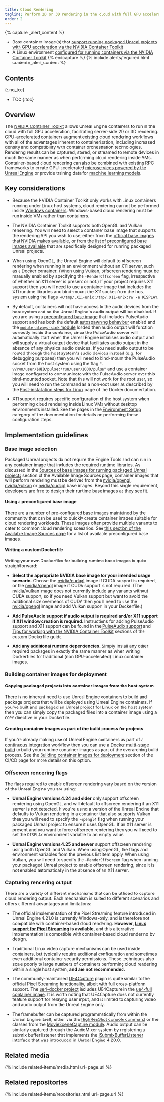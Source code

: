 ```yaml
---
title: Cloud Rendering
tagline: Perform 2D or 3D rendering in the cloud with full GPU acceleration via the NVIDIA Container Toolkit.
order: 2
---
```


{% capture _alert_content %}
- Base container image(s) that [support running packaged Unreal projects with GPU acceleration via the NVIDIA Container Toolkit](../obtaining-images/image-sources)
- A Linux environment [configured for running containers via the NVIDIA Container Toolkit](../environments)
{% endcapture %}
{% include alerts/required.html content=_alert_content %}


## Contents
{:.no_toc}

* TOC
{:toc}


## Overview

The [NVIDIA Container Toolkit](../concepts/nvidia-docker) allows Unreal Engine containers to run in the cloud with full GPU acceleration, facilitating server-side 2D or 3D rendering. GPU-accelerated containers augment existing cloud rendering workflows with all of the advantages inherent to containerisation, including increased density and compatibility with container orchestration technologies. Rendering results can be captured, stored, or streamed to remote devices in much the same manner as when performing cloud rendering inside VMs. Container-based cloud rendering can also be combined with existing RPC frameworks to create GPU-accelerated [microservices powered by the Unreal Engine](./microservices) or provide training data for [machine learning models](./machine-learning).


## Key considerations

- Because the NVIDIA Container Toolkit only works with Linux containers running under Linux host systems, cloud rendering cannot be performed inside [Windows containers](../concepts/windows-containers). Windows-based cloud rendering must be run inside VMs rather than containers.

- The NVIDIA Container Toolkit supports both OpenGL and Vulkan rendering. You will need to select a container base image that supports the rendering API you wish to use, either from the [official base images that NVIDIA makes available](https://hub.docker.com/u/nvidia), or from [the list of preconfigured base images available](../obtaining-images/image-sources#sources-of-base-images-for-running-packaged-unreal-projects) that are specifically designed for running packaged Unreal projects.

- When using OpenGL, the Unreal Engine will default to offscreen rendering when running in an environment without an X11 server, such as a Docker container. (When using Vulkan, offscreen rendering must be manually enabled by specifying the `-RenderOffscreen` flag, irrespective of whether an X11 server is present or not.) If your project requires X11 support then you will need to use a container image that includes the X11 runtime libraries and bind-mount the X11 socket from the host system using the flags `-v/tmp/.X11-unix:/tmp/.X11-unix:rw -e DISPLAY`.

- By default, containers will not have access to the audio devices from the host system and so the Unreal Engine's audio output will be disabled. If you are using a [preconfigured base image](../obtaining-images/image-sources#sources-of-base-images-for-running-packaged-unreal-projects) that includes PulseAudio support and has both the default [autospawning behaviour](https://www.freedesktop.org/wiki/Software/PulseAudio/Documentation/User/Running/#autospawning) enabled and the [`module-always-sink` module](https://www.freedesktop.org/wiki/Software/PulseAudio/Documentation/User/Modules/#module-always-sink) loaded then audio output will function correctly inside the container, since the PulseAudio server will automatically start when the Unreal Engine initialises audio output and will supply a virtual output device that facilitates audio output in the absence of any physical audio devices. If you need audio output to be routed through the host system's audio devices instead (e.g. for debugging purposes) then you will need to bind-mount the PulseAudio socket from the host system using the flag `"-v/run/user/$UID/pulse:/run/user/1000/pulse"` and use a container image configured to communicate with the PulseAudio server over this bind-mounted socket. Note that this will not work for the root user, so you will need to run the command as a non-root user as described by the [Post-installation steps for Linux](https://docs.docker.com/install/linux/linux-postinstall/) page of the Docker documentation.

- X11 support requires specific configuration of the host system when performing cloud rendering inside Linux VMs without desktop environments installed. See the pages in the [Environment Setup](../environments/) category of the documentation for details on performing these configuration steps.


## Implementation guidelines

### Base image selection

Packaged Unreal projects do not require the Engine Tools and can run in any container image that includes the required runtime libraries. As discussed in the [Sources of base images for running packaged Unreal projects](../obtaining-images/image-sources#sources-of-base-images-for-running-packaged-unreal-projects) section of the Available Image Sources page, container images that will perform rendering must be derived from the [nvidia/opengl](https://hub.docker.com/r/nvidia/opengl/), [nvidia/vulkan](https://hub.docker.com/r/nvidia/vulkan/) or [nvidia/cudagl](https://hub.docker.com/r/nvidia/cudagl/) base images. Beyond this single requirement, developers are free to design their runtime base images as they see fit.

#### Using a preconfigured base image

There are a number of pre-configured base images maintained by the community that can be used to quickly create container images suitable for cloud rendering workloads. These images often provide multiple variants to cater to common cloud rendering scenarios. See [this section of the Available Image Sources page](../obtaining-images/image-sources#sources-of-base-images-for-running-packaged-unreal-projects) for a list of available preconfigured base images.

#### Writing a custom Dockerfile

Writing your own Dockerfiles for building runtime base images is quite straightforward:

- **Select the appropriate NVIDIA base image for your intended usage scenario.** Choose the [nvidia/cudagl](https://hub.docker.com/r/nvidia/cudagl/) image if CUDA support is required, or the [nvidia/opengl](https://hub.docker.com/r/nvidia/opengl/) image if CUDA support is not required. (The [nvidia/vulkan](https://hub.docker.com/r/nvidia/vulkan/) image does not currently include any variants without CUDA support, so if you need Vulkan support but want to avoid the additional size overheads of CUDA then you'll need to use the [nvidia/opengl](https://hub.docker.com/r/nvidia/opengl/) image and add Vulkan support in your Dockerfile.)

- **Add PulseAudio support if audio output is required and/or X11 support if X11 window creation is required.** Instructions for adding PulseAudio support and X11 support can be found in the [PulseAudio support](../obtaining-images/write-your-own#pulseaudio-support) and [Tips for working with the NVIDIA Container Toolkit](../obtaining-images/write-your-own#tips-for-working-with-the-nvidia-container-toolkit) sections of the custom Dockerfile guide.

- **Add any additional runtime dependencies.** Simply install any other required packages in exactly the same manner as when writing Dockerfiles for traditional (non GPU-accelerated) Linux container images.

### Building container images for deployment

#### Copying packaged projects into container images from the host system

There is no inherent need to use Unreal Engine containers to build and package projects that will be deployed using Unreal Engine containers. If you've built and packaged an Unreal project for Linux on the host system then you can simply copy the packaged files into a container image using a `COPY` directive in your Dockerfile.

#### Creating container images as part of the build process for projects

If you're already making use of Unreal Engine containers as part of a [continuous integration](./continuous-integration) workflow then you can use a [Docker multi-stage build](https://docs.docker.com/develop/develop-images/multistage-build/) to build your runtime container images as part of the overarching build process. See the [Building container images for deployment](../use-cases/continuous-integration#building-container-images-for-deployment) section of the CI/CD page for more details on this option.

### Offscreen rendering flags

The flags required to enable offscreen rendering vary based on the version of the Unreal Engine you are using:

- **Unreal Engine versions 4.24 and older** only support offscreen rendering using OpenGL, and will default to offscreen rendering if an X11 server is not detected. If you're using a version of the Unreal Engine that defaults to Vulkan rendering in a container that also supports Vulkan then you will need to specify the `-opengl4` flag when running your packaged Unreal project to ensure it uses OpenGL. If an X11 server is present and you want to force offscreen rendering then you will need to set the `DISPLAY` environment variable to an empty value.

- **Unreal Engine versions 4.25 and newer** support offscreen rendering using both OpenGL and Vulkan. When using OpenGL, the flags and environment variables from the previous list item apply. When using Vulkan, you will need to specify the `-RenderOffscreen` flag when running your packaged Unreal project to enable offscreen rendering, since it is not enabled automatically in the absence of an X11 server.

### Capturing rendering output

There are a variety of different mechanisms that can be utilised to capture cloud rendering output. Each mechanism is suited to different scenarios and offers different advantages and limitations:

- The official implementation of the [Pixel Streaming](https://docs.unrealengine.com/en-us/Platforms/PixelStreaming) feature introduced in Unreal Engine 4.21.0 is currently Windows-only, and is therefore not compatible with container-based cloud rendering. **However, [Linux support for Pixel Streaming](https://adamrehn.com/articles/pixel-streaming-in-linux-containers/) is available**, and this alternative implementation is compatible with container-based cloud rendering by design.

- Traditional Linux video capture mechanisms can be used inside containers, but typically require additional configuration and sometimes even additional container security permissions. These techniques also scale poorly to large numbers of containers performing cloud rendering within a single host system, **and are not recommended.**

- The community-maintained [UE4Capture](https://github.com/adamrehn/UE4Capture) plugin is quite similar to the official Pixel Streaming functionality, albeit with full cross-platform support. The [ue4-docker project](../obtaining-images/ue4-docker) includes UE4Capture in the [ue4-full container image](https://docs.adamrehn.com/ue4-docker/building-images/available-container-images#ue4-full). It is worth noting that UE4Capture does not currently feature support for relaying user input, and is limited to capturing video and audio output from the Unreal Engine only.

- The framebuffer can be captured programmatically from within the Unreal Engine itself, either via the [HighResShot console command](https://docs.unrealengine.com/en-us/Engine/Basics/Screenshots) or the classes from the [MovieSceneCapture module](https://api.unrealengine.com/INT/API/Runtime/MovieSceneCapture/index.html). Audio output can be similarly captured through the AudioMixer system by registering a submix buffer listener that implements the [ISubmixBufferListener interface](https://api.unrealengine.com/INT/API/Runtime/Engine/ISubmixBufferListener/index.html) that was introduced in Unreal Engine 4.20.0.


## Related media

{% include related-items/media.html url=page.url %}


## Related repositories

{% include related-items/repositories.html url=page.url %}
